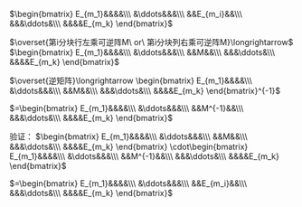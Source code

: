 $\begin{bmatrix}
E_{m_1}&&&&\\\ 
&\ddots&&&\\\ 
&&E_{m_i}&&\\\ 
&&&\ddots&\\\ 
&&&&E_{m_k}
\end{bmatrix}$

$\overset{第i分块行左乘可逆阵M\ or\  第i分块列右乘可逆阵M}\longrightarrow$
$\begin{bmatrix}
E_{m_1}&&&&\\\ 
&\ddots&&&\\\ 
&&M&&\\\ 
&&&\ddots&\\\ 
&&&&E_{m_k}
\end{bmatrix}$

$\overset{逆矩阵}\longrightarrow
\begin{bmatrix}
E_{m_1}&&&&\\\ 
&\ddots&&&\\\ 
&&M&&\\\ 
&&&\ddots&\\\ 
&&&&E_{m_k}
\end{bmatrix}^{-1}$

$=\begin{bmatrix}
E_{m_1}&&&&\\\ 
&\ddots&&&\\\ 
&&M^{-1}&&\\\ 
&&&\ddots&\\\ 
&&&&E_{m_k}
\end{bmatrix}$

验证：
$\begin{bmatrix}
E_{m_1}&&&&\\\ 
&\ddots&&&\\\ 
&&M&&\\\ 
&&&\ddots&\\\ 
&&&&E_{m_k}
\end{bmatrix}
\cdot\begin{bmatrix}
E_{m_1}&&&&\\\ 
&\ddots&&&\\\ 
&&M^{-1}&&\\\ 
&&&\ddots&\\\ 
&&&&E_{m_k}
\end{bmatrix}$

$=\begin{bmatrix}
E_{m_1}&&&&\\\ 
&\ddots&&&\\\ 
&&E_{m_i}&&\\\ 
&&&\ddots&\\\ 
&&&&E_{m_k}
\end{bmatrix}$